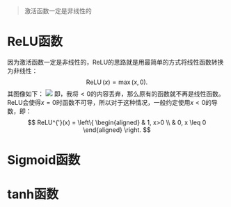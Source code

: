 > 激活函数一定是非线性的

# ReLU函数
因为激活函数一定是非线性的，ReLU的思路就是用最简单的方式将线性函数转换为非线性：
$$
\operatorname{ReLU}(x) = \max(x, 0).
$$
其图像如下：
![](Pasted%20image%2020230806165744.png|500)
即，我将$<0$的内容丢弃，那么原有的函数就不再是线性函数。ReLU会使得$x=0$时函数不可导，所以对于这种情况，一般约定使用$x<0$的导数，即：
$$
ReLU^{'}(x) =
\left\{
	\begin{aligned} 
		 & 1, x>0  \\ 
		& 0, x \leq 0
	\end{aligned} 
\right.
$$




# Sigmoid函数
# tanh函数
